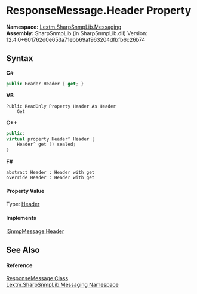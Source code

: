 # ResponseMessage.Header Property 
 

**Namespace:**&nbsp;<a href="N_Lextm_SharpSnmpLib_Messaging">Lextm.SharpSnmpLib.Messaging</a><br />**Assembly:**&nbsp;SharpSnmpLib (in SharpSnmpLib.dll) Version: 12.4.0+601762d0e653a71ebb69af963204dfbfb6c26b74

## Syntax

**C#**<br />
``` C#
public Header Header { get; }
```

**VB**<br />
``` VB
Public ReadOnly Property Header As Header
	Get
```

**C++**<br />
``` C++
public:
virtual property Header^ Header {
	Header^ get () sealed;
}
```

**F#**<br />
``` F#
abstract Header : Header with get
override Header : Header with get
```


#### Property Value
Type: <a href="T_Lextm_SharpSnmpLib_Header">Header</a>

#### Implements
<a href="P_Lextm_SharpSnmpLib_Messaging_ISnmpMessage_Header">ISnmpMessage.Header</a><br />

## See Also


#### Reference
<a href="T_Lextm_SharpSnmpLib_Messaging_ResponseMessage">ResponseMessage Class</a><br /><a href="N_Lextm_SharpSnmpLib_Messaging">Lextm.SharpSnmpLib.Messaging Namespace</a><br />